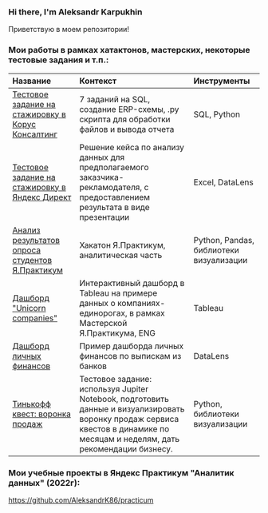### Hi there, I'm Aleksandr Karpukhin

Приветствую в моем репозитории!


### Мои работы в рамках хатактонов, мастерских, некоторые тестовые задания и т.п.:
| Название | Контекст | Инструменты |
| :-------------------- |:---------------------------|:---------------------------|
| [Тестовое задание на стажировку в Корус Консалтинг](https://github.com/AleksandrK86/my_projects/blob/main/korus_test/readme.md) | 7 заданий на SQL, создание ERP-схемы, .py скрипта для обработки файлов и вывода отчета | SQL, Python |
| [Тестовое задание на стажировку в Яндекс Директ](https://github.com/AleksandrK86/my_projects/tree/main/yandex_adv_test) | Решение кейса по анализу данных для предполагаемого заказчика-рекламодателя, с предоставлением результата в виде презентации | Excel, DataLens |
| [Анализ результатов опроса студентов Я.Практикум](https://github.com/AleksandrK86/my_projects/blob/main/Hackathon_march_23/Hackathon_march_23.ipynb) | Хакатон Я.Практикум, аналитическая часть | Python, Pandas, библиотеки визуализации |
| [Дашборд "Unicorn companies"](https://public.tableau.com/app/profile/aleksandr.karpukhin/viz/UnicornCompanies_16785247502190/Dashboard1) | Интерактивный дашборд в Tableau на примере данных о компаниях-единорогах, в рамках Мастерской Я.Практикума, ENG | Tableau |
| [Дашборд личных финансов](https://datalens.yandex/duyy9z3rylcy3) | Пример дашборда личных финансов по выпискам из банков | DataLens |
| [Тинькофф квест: воронка продаж](https://github.com/AleksandrK86/TF_projects/blob/main/quest_funnel/Quest_funnel.ipynb) | Тестовое задание: используя Jupiter Notebook, подготовить данные и визуализировать воронку продаж сервиса квестов в динамике по месяцам и неделям, дать рекомендации бизнесу. | Python, библиотеки визуализации  |


### Мои учебные проекты в Яндекс Практикум "Аналитик данных" (2022г): 
https://github.com/AleksandrK86/practicum
